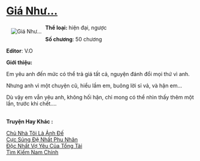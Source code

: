 <a href="https://utruyen.com/gia-nhu/25264/" title="Giá Như..."><h1>Giá Như...</h1></a><div style="display:table"><img align="right" style="float: left; padding: 10px;" src="https://utruyen.com/images/story/200x260/gia-nhu.jpg" alt="Giá Như..."><b>Thể loại:</b> hiện đại, ngược<p></p><b>Số chương</b>: 50 chương<p></p><b>Editor</b>: V.O<p></p><b>Giới thiệu:</b><p></p>Em yêu anh đến mức có thể trả giá tất cả, nguyện đánh đổi mọi thứ vì anh.<p></p>Nhưng anh vì một chuyện cũ, hiểu lầm em, buông lời sỉ vả, và hận em...<p></p>Dù vậy em vẫn yêu anh, không hối hận, chỉ mong có thể nhìn thấy thêm một lần, trước khi chết....</div><p><br><b>Truyện Hay Khác :</b></p><a href="https://utruyen.com/chu-nha-toi-la-anh-de/19277/" alt="Chủ Nhà Tôi Là Ảnh Đế">Chủ Nhà Tôi Là Ảnh Đế</a><br/><a href="https://github.com/quanluxury/truyenhot/tree/master/truyenhay/17408/" alt="Cực Sủng Đệ Nhất Phu Nhân">Cực Sủng Đệ Nhất Phu Nhân</a><br/><a href="https://github.com/mlquan/truyenhay/tree/master/truyenhay/20023/" alt="Độc Nhất Vợ Yêu Của Tổng Tài">Độc Nhất Vợ Yêu Của Tổng Tài</a><br/><a href="https://github.com/quanluxury/truyenhot/tree/master/truyenhay/11328/" alt="Tìm Kiếm Nam Chính">Tìm Kiếm Nam Chính</a><br/>